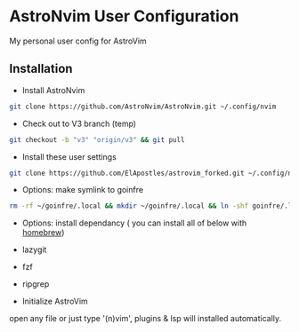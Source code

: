 # AstroNvim User Configuration

My personal user config for AstroVim

## Installation

- Install AstroNvim

```sh
git clone https://github.com/AstroNvim/AstroNvim.git ~/.config/nvim
```

- Check out to V3 branch (temp)

```sh
git checkout -b "v3" "origin/v3" && git pull
```

- Install these user settings

```sh
git clone https://github.com/ElApostles/astrovim_forked.git ~/.config/nvim/lua/user
```

- Options: make symlink to goinfre

```sh
rm -rf ~/goinfre/.local && mkdir ~/goinfre/.local && ln -shf goinfre/.local ~/.local
```

- Options: install dependancy ( you can install all of below with [homebrew](https://brew.sh/))
- lazygit
- fzf
- ripgrep

- Initialize AstroVim

open any file or just type '(n)vim', plugins & lsp will installed automatically.

